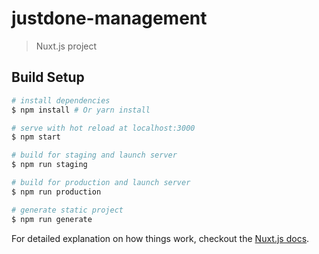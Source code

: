 # justdone-management

> Nuxt.js project

## Build Setup

``` bash
# install dependencies
$ npm install # Or yarn install

# serve with hot reload at localhost:3000
$ npm start

# build for staging and launch server
$ npm run staging

# build for production and launch server
$ npm run production

# generate static project
$ npm run generate
```

For detailed explanation on how things work, checkout the [Nuxt.js docs](https://github.com/nuxt/nuxt.js).
